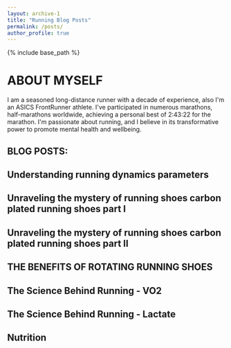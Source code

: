 ```yaml
---
layout: archive-1
title: "Running Blog Posts"
permalink: /posts/
author_profile: true
---
```


{% include base_path %}

**ABOUT MYSELF**
======

I am a seasoned long-distance runner with a decade of experience, also I'm an ASICS FrontRunner athlete. I've participated in numerous marathons, half-marathons worldwide, achieving a personal best of 2:43:22 for the marathon. I'm passionate about running, and I believe in its transformative power to promote mental health and wellbeing.

**BLOG POSTS:**
-----
**Understanding running dynamics parameters**
-----
**Unraveling the mystery of running shoes carbon plated running shoes part I**
-----
**Unraveling the mystery of running shoes carbon plated running shoes part II**
-----
**THE BENEFITS OF ROTATING RUNNING SHOES**
-----
**The Science Behind Running - VO2**
-----
**The Science Behind Running - Lactate**
-----
**Nutrition**
-----


